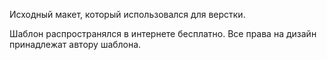 Исходный макет, который использовался для верстки.

Шаблон распространялся в интернете бесплатно.
Все права на дизайн принадлежат автору шаблона.
